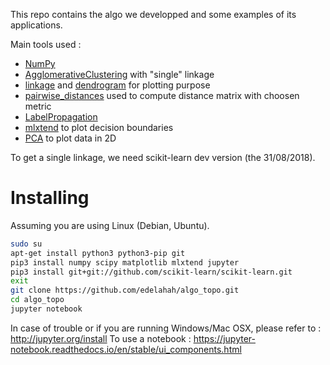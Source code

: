 This repo contains the algo we developped and some examples of its applications.

Main tools used :
* [NumPy](https://docs.scipy.org/doc/numpy-1.13.0/reference/)
* [AgglomerativeClustering](http://scikit-learn.org/dev/modules/generated/sklearn.cluster.AgglomerativeClustering.html) with "single" linkage
* [linkage](https://docs.scipy.org/doc/scipy-0.14.0/reference/generated/scipy.cluster.hierarchy.linkage.html) and [dendrogram](https://docs.scipy.org/doc/scipy-0.14.0/reference/generated/scipy.cluster.hierarchy.dendrogram.html) for plotting purpose
* [pairwise_distances](http://scikit-learn.org/dev/modules/generated/sklearn.metrics.pairwise.pairwise_distances.html) used to compute distance matrix with choosen metric
* [LabelPropagation](http://scikit-learn.org/dev/modules/generated/sklearn.semi_supervised.LabelPropagation.html)
* [mlxtend](https://github.com/rasbt/mlxtend) to plot decision boundaries
* [PCA](http://scikit-learn.org/dev/modules/generated/sklearn.decomposition.PCA.html) to plot data in 2D

To get a single linkage, we need scikit-learn dev version (the 31/08/2018).

# Installing
Assuming you are using Linux (Debian, Ubuntu).
```bash
sudo su
apt-get install python3 python3-pip git
pip3 install numpy scipy matplotlib mlxtend jupyter
pip3 install git+git://github.com/scikit-learn/scikit-learn.git
exit
git clone https://github.com/edelahah/algo_topo.git
cd algo_topo
jupyter notebook
```

In case of trouble or if you are running Windows/Mac OSX, please refer to : http://jupyter.org/install
To use a notebook : https://jupyter-notebook.readthedocs.io/en/stable/ui_components.html
